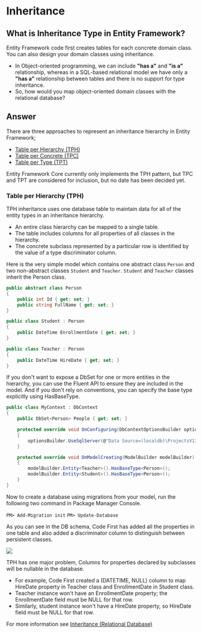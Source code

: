 # Inheritance

## What is Inheritance Type in Entity Framework?  

Entity Framework code first creates tables for each concrete domain class. You can also design your domain classes using inheritance. 

 - In Object-oriented programming, we can include **"has a"** and **"is a"** relationship, whereas in a SQL-based relational model we have only a **"has a"** relationship between tables and there is no support for type inheritance.
 - So, how would you map object-oriented domain classes with the relational database?

## Answer

There are three approaches to represent an inheritance hierarchy in Entity Framework;

 - [Table per Hierarchy (TPH)](/tph)
 - [Table per Concrete (TPC)](/tpc) 
 - [Table per Type (TPT)](/tpt)

Entity Framework Core currently only implements the TPH pattern, but TPC and TPT are considered for inclusion, but no date has been decided yet.

### Table per Hierarchy (TPH) 

TPH inheritance uses one database table to maintain data for all of the entity types in an inheritance hierarchy.

 - An entire class hierarchy can be mapped to a single table. 
 - The table includes columns for all properties of all classes in the hierarchy. 
 - The concrete subclass represented by a particular row is identified by the value of a type discriminator column. 

Here is the very simple model which contains one abstract class `Person` and two non-abstract classes `Student` and `Teacher`. `Student` and `Teacher` classes inherit the Person class.


```csharp
public abstract class Person
{
    public int Id { get; set; }
    public string FullName { get; set; }
}

public class Student : Person
{
    public DateTime EnrollmentDate { get; set; }
}

public class Teacher : Person
{
    public DateTime HireDate { get; set; }
}
```

If you don't want to expose a DbSet for one or more entities in the hierarchy, you can use the Fluent API to ensure they are included in the model. And if you don't rely on conventions, you can specify the base type explicitly using HasBaseType.


```csharp
public class MyContext : DbContext
{
    public DbSet<Person> People { get; set; }

    protected override void OnConfiguring(DbContextOptionsBuilder optionsBuilder)
    {
        optionsBuilder.UseSqlServer(@"Data Source=(localdb)\ProjectsV13;Initial Catalog=MyContextDb;");
    }

    protected override void OnModelCreating(ModelBuilder modelBuilder)
    {
        modelBuilder.Entity<Teacher>().HasBaseType<Person>();
        modelBuilder.Entity<Student>().HasBaseType<Person>();
    }
}
```

Now to create a database using migrations from your model, run the following two command in Package Manager Console.

`PM> Add-Migration init`
`PM> Update-Database`

As you can see in the DB schema, Code First has added all the properties in one table and also added a discriminator column to distinguish between persistent classes. 

<img src="https://raw.githubusercontent.com/zzzprojects/EntityFrameworkCore/master/docs/images/inheritance.png">

TPH has one major problem, Columns for properties declared by subclasses will be nullable in the database.

 - For example, Code First created a (DATETIME, NULL) column to map HireDate property in Teacher class and EnrollmentDate in Student class.
 - Teacher instance won't have an EnrollmentDate property; the EnrollmentDate field must be NULL for that row.
 - Similarly, student instance won't have a HireDate property, so HireDate field must be NULL for that row.

For more information see [Inheritance (Relational Database)](https://docs.microsoft.com/en-us/ef/core/modeling/relational/inheritance)
